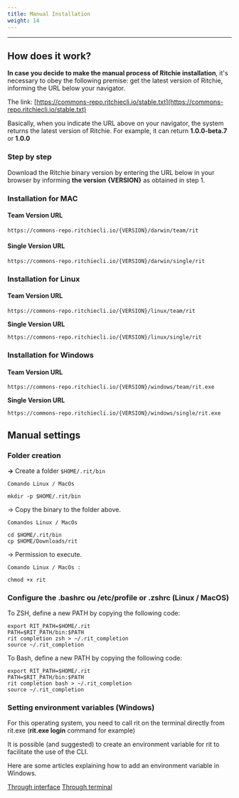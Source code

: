 ```yaml
---
title: Manual Installation
weight: 14
---
```


---

## How does it work?

**In case you decide to make the manual process of Ritchie installation**, it's necessary to obey the following premise: get the latest version of Ritchie, informing the URL below your navigator.

The link: [https://commons-repo.ritchiecli.io/stable.txt](https://commons-repo.ritchiecli.io/stable.txt)

Basically, when you indicate the URL above on your navigator, the system returns the latest version of Ritchie. For example, it can return **1.0.0-beta.7** or **1.0.0**

### Step by step

Download the Ritchie binary version by entering the URL below in your browser by informing **the version** **{VERSION}** as obtained in step 1.

### **Installation for MAC**

#### **Team Version URL**

```text
https://commons-repo.ritchiecli.io/{VERSION}/darwin/team/rit
```

#### Single Version URL

```text
https://commons-repo.ritchiecli.io/{VERSION}/darwin/single/rit
```

### **Installation for Linux**

#### **Team Version URL**

```text
https://commons-repo.ritchiecli.io/{VERSION}/linux/team/rit
```

**Single Version URL**

```text
https://commons-repo.ritchiecli.io/{VERSION}/linux/single/rit
```

###

### **Installation for Windows**

#### **Team Version URL**

```text
https://commons-repo.ritchiecli.io/{VERSION}/windows/team/rit.exe
```

**Single Version URL**

```text
https://commons-repo.ritchiecli.io/{VERSION}/windows/single/rit.exe
```

## **Manual settings**

### **Folder creation**

**→** Create a folder  `$HOME/.rit/bin`

```text
Comando Linux / MacOs

mkdir -p $HOME/.rit/bin
```

→ Copy the binary to the folder above.

```text
Comandos Linux / MacOs

cd $HOME/.rit/bin
cp $HOME/Downloads/rit
```

→ Permission to execute.

```
Comando Linux / MacOs :

chmod +x rit
```

### **Configure the .bashrc ou /etc/profile or .zshrc \(Linux / MacOS\)**

To ZSH, define a new PATH by copying the following code:

```text
export RIT_PATH=$HOME/.rit
PATH=$RIT_PATH/bin:$PATH
rit completion zsh > ~/.rit_completion
source ~/.rit_completion
```

To Bash, define a new PATH by copying the following code:

```text
export RIT_PATH=$HOME/.rit
PATH=$RIT_PATH/bin:$PATH
rit completion bash > ~/.rit_completion
source ~/.rit_completion
```

### Setting environment variables \(Windows\)

For this operating system, you need to call rit on the terminal directly from rit.exe \(**rit.exe login** command for example\)

It is possible \(and suggested\) to create an environment variable for rit to facilitate the use of the CLI.

Here are some articles explaining how to add an environment variable in Windows.

[Through interface](https://professor-falken.com/pt/windows/como-configurar-la-ruta-y-las-variables-de-entorno-en-windows-10/)
[Through terminal](https://devcontent.com.br/artigos/windows/o-que-sao-como-alterar-criar-excluir-variaveis-de-ambiente)
